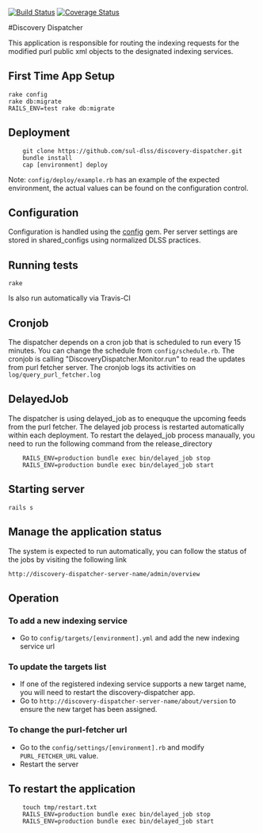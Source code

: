 [<img src="https://travis-ci.org/sul-dlss/discovery-dispatcher.svg?branch=master" alt="Build Status" />](https://travis-ci.org/sul-dlss/discovery-dispatcher)
[![Coverage Status](https://coveralls.io/repos/sul-dlss/discovery-dispatcher/badge.svg?branch=master)](https://coveralls.io/r/sul-dlss/discovery-dispatcher?branch=master)

#Discovery Dispatcher

This application is responsible for routing the indexing requests for the modified purl public xml objects to the designated indexing services.

## First Time App Setup

```
rake config
rake db:migrate
RAILS_ENV=test rake db:migrate
```

## Deployment

```
	git clone https://github.com/sul-dlss/discovery-dispatcher.git
	bundle install
	cap [environment] deploy
```

Note: ```config/deploy/example.rb``` has an example of the expected environment, the actual values can be found on the configuration control.

## Configuration

Configuration is handled using the [config](https://github.com/railsconfig/config) gem. Per server settings are stored in shared_configs using normalized DLSS practices.

## Running tests

```
rake
```

Is also run automatically via Travis-CI

## Cronjob
The dispatcher depends on a cron job that is scheduled to run every 15 minutes. You can change the schedule from ```config/schedule.rb```. The cronjob is calling "DiscoveryDispatcher.Monitor.run" to read the updates from purl fetcher server. The cronjob logs its activities on ```log/query_purl_fetcher.log```

## DelayedJob
The dispatcher is using delayed_job as to enequque the upcoming feeds from the purl fetcher. The delayed job process is restarted automatically within each deployment. To restart the delayed_job process manaually, you need to run the following command from the release_directory

```
	RAILS_ENV=production bundle exec bin/delayed_job stop
	RAILS_ENV=production bundle exec bin/delayed_job start
```

## Starting server

```
rails s
```

## Manage the application status
The system is expected to run automatically, you can follow the status of the jobs by visiting the following link

  ``` http://discovery-dispatcher-server-name/admin/overview ```


## Operation

### To add a new indexing service
* Go to ```config/targets/[environment].yml``` and add the new indexing service url

### To update the targets list
* If one of the registered indexing service supports a new target name, you will need to restart the discovery-dispatcher app.
* Go to ```http://discovery-dispatcher-server-name/about/version``` to ensure the new target has been assigned.

### To change the purl-fetcher url
* Go to the ```config/settings/[environment].rb``` and modify ```PURL_FETCHER_URL``` value.
* Restart the server

## To restart the application

```
	touch tmp/restart.txt
	RAILS_ENV=production bundle exec bin/delayed_job stop
	RAILS_ENV=production bundle exec bin/delayed_job start
```
